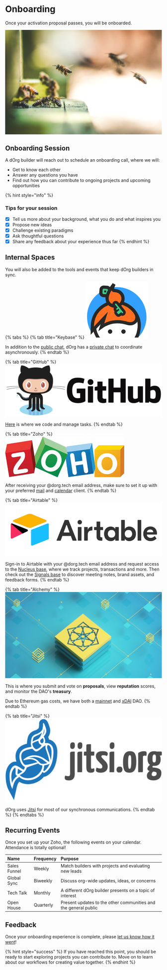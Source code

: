 # Onboarding

Once your activation proposal passes, you will be onboarded.

![](../.gitbook/assets/imagen%20%282%29.png)

## Onboarding Session

A dOrg builder will reach out to schedule an onboarding call, where we will:

* Get to know each other
* Answer any questions you have
* Find out how you can contribute to ongoing projects and upcoming opportunities

{% hint style="info" %}
### Tips for your session

* [x] Tell us more about your background, what you do and what inspires you
* [x] Propose new ideas
* [x] Challenge existing paradigms
* [x] Ask thoughtful questions
* [x] Share any feedback about your experience thus far
{% endhint %}

## Internal Spaces

You will also be added to the tools and events that keep dOrg builders in sync.

{% tabs %}
{% tab title="Keybase" %}
![Keybase is an encrypted messaging system, similar to Slack, Discord, or IRC.](../.gitbook/assets/image%20%2837%29.png)

In addition to the [public chat](https://keybase.io/team/dorg.membrane), dOrg has a [private chat](https://keybase.io/team/dorg) to coordinate asynchronously.
{% endtab %}

{% tab title="GitHub" %}
![Github is a platform for streamlined version control of projects.](../.gitbook/assets/image%20%2833%29.png)

[Here](https://github.com/dOrgTech/) is where we code and manage tasks.
{% endtab %}

{% tab title="Zoho" %}
![A secure email service with calendar and other productivity tools. ](../.gitbook/assets/image%20%2810%29.png)

After receiving your @dorg.tech email address, make sure to set it up with your preferred [mail](https://www.zoho.com/mail/help/imap-access.html) and [calendar](https://www.zoho.com/calendar/help/caldav-sync-zoho-calendar.html) client.
{% endtab %}

{% tab title="Airtable" %}
![Airtable bases are like spreadsheets with database superpowers](../.gitbook/assets/imagen%20%289%29.png)

Sign-in to Airtable with your @dorg.tech email address and request access to the [Nucleus base](https://airtable.com/tblufTXr6zuUl1Aml), where we track projects, transactions and more. Then check out the [Signals base](https://airtable.com/tbl5wOpNW0pcgwiQW) to discover meeting notes, brand assets, and feedback forms.
{% endtab %}

{% tab title="Alchemy" %}
![Alchemy is a web portal for interacting with the DAOstack protocol.](../.gitbook/assets/imagen%20%281%29.png)

This is where you submit and vote on **proposals**, view **reputation** scores, and monitor the DAO's **treasury**.

Due to Ethereum gas costs, we have both a [mainnet](https://alchemy.daostack.io/dao/0x15344ecdc2c4edfcb092e284d93c20f0529fd8a6/members/) and [xDAI](https://alchemy-xdai.herokuapp.com/dao/0x94a587478c83491b13291265581cb983e7feb540) DAO.
{% endtab %}

{% tab title="Jitsi" %}
![Jitsi is an open-source, secure, and completely free video conferencing platform.](../.gitbook/assets/jitsi-logo-blue-grey-text.png)

dOrg uses [Jitsi](https://meet.jit.si/) for most of our synchronous communications.
{% endtab %}
{% endtabs %}

## Recurring Events

Once you set up your Zoho, the following events on your calendar. Attendance is totally optional!

| Name | Frequency | Purpose |
| :--- | :--- | :--- |
| Sales Funnel | Weekly | Match builders with projects and evaluating new leads |
| Global Sync | Biweekly | Discuss org-wide updates, ideas, or concerns |
| Tech Talk | Monthly | A different dOrg builder presents on a topic of interest |
| Open House | Quarterly | Present updates to the other communities and the general public |

## Feedback

Once your onboarding experience is complete, please [let us know how it went](https://airtable.com/shrF4OlL4KDIEJ4cw)!

{% hint style="success" %}
If you have reached this point, you should be ready to start exploring projects you can contribute to. Move on to learn about our workflows for creating value together.
{% endhint %}

